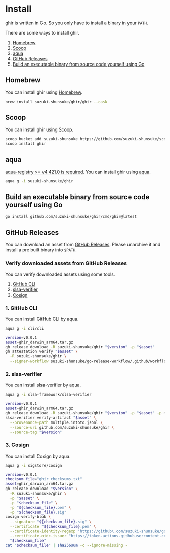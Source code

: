 # Install

ghir is written in Go. So you only have to install a binary in your `PATH`.

There are some ways to install ghir.

1. [Homebrew](#homebrew)
1. [Scoop](#scoop)
1. [aqua](#aqua)
1. [GitHub Releases](#github-releases)
1. [Build an executable binary from source code yourself using Go](#build-an-executable-binary-from-source-code-yourself-using-go)

## Homebrew

You can install ghir using [Homebrew](https://brew.sh/).

```sh
brew install suzuki-shunsuke/ghir/ghir --cask
```

## Scoop

You can install ghir using [Scoop](https://scoop.sh/).

```sh
scoop bucket add suzuki-shunsuke https://github.com/suzuki-shunsuke/scoop-bucket
scoop install ghir
```

## aqua

[aqua-registry >= v4.421.0 is required](https://github.com/aquaproj/aqua-registry/releases/tag/v4.421.0).
You can install ghir using [aqua](https://aquaproj.github.io/).

```sh
aqua g -i suzuki-shunsuke/ghir
```

## Build an executable binary from source code yourself using Go

```sh
go install github.com/suzuki-shunsuke/ghir/cmd/ghir@latest
```

## GitHub Releases

You can download an asset from [GitHub Releases](https://github.com/suzuki-shunsuke/ghir/releases).
Please unarchive it and install a pre built binary into `$PATH`. 

### Verify downloaded assets from GitHub Releases

You can verify downloaded assets using some tools.

1. [GitHub CLI](https://cli.github.com/)
1. [slsa-verifier](https://github.com/slsa-framework/slsa-verifier)
1. [Cosign](https://github.com/sigstore/cosign)

### 1. GitHub CLI

You can install GitHub CLI by aqua.

```sh
aqua g -i cli/cli
```

```sh
version=v0.0.1
asset=ghir_darwin_arm64.tar.gz
gh release download -R suzuki-shunsuke/ghir "$version" -p "$asset"
gh attestation verify "$asset" \
  -R suzuki-shunsuke/ghir \
  --signer-workflow suzuki-shunsuke/go-release-workflow/.github/workflows/release.yaml
```

### 2. slsa-verifier

You can install slsa-verifier by aqua.

```sh
aqua g -i slsa-framework/slsa-verifier
```

```sh
version=v0.0.1
asset=ghir_darwin_arm64.tar.gz
gh release download -R suzuki-shunsuke/ghir "$version" -p "$asset" -p multiple.intoto.jsonl
slsa-verifier verify-artifact "$asset" \
  --provenance-path multiple.intoto.jsonl \
  --source-uri github.com/suzuki-shunsuke/ghir \
  --source-tag "$version"
```

### 3. Cosign

You can install Cosign by aqua.

```sh
aqua g -i sigstore/cosign
```

```sh
version=v0.0.1
checksum_file="ghir_checksums.txt"
asset=ghir_darwin_arm64.tar.gz
gh release download "$version" \
  -R suzuki-shunsuke/ghir \
  -p "$asset" \
  -p "$checksum_file" \
  -p "${checksum_file}.pem" \
  -p "${checksum_file}.sig"
cosign verify-blob \
  --signature "${checksum_file}.sig" \
  --certificate "${checksum_file}.pem" \
  --certificate-identity-regexp 'https://github\.com/suzuki-shunsuke/go-release-workflow/\.github/workflows/release\.yaml@.*' \
  --certificate-oidc-issuer "https://token.actions.githubusercontent.com" \
  "$checksum_file"
cat "$checksum_file" | sha256sum -c --ignore-missing -
```
